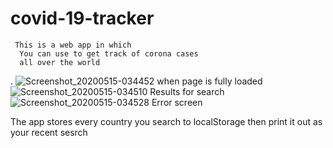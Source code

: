 # covid-19-tracker

     This is a web app in which 
      You can use to get track of corona cases 
      all over the world 
.
![Screenshot_20200515-034452](https://user-images.githubusercontent.com/54102389/82007649-a789aa80-9662-11ea-95ca-60b2640dc764.png)
  when page is fully loaded 
![Screenshot_20200515-034510](https://user-images.githubusercontent.com/54102389/82007695-c5efa600-9662-11ea-9063-8f0a4b820655.png)
  Results for search
![Screenshot_20200515-034528](https://user-images.githubusercontent.com/54102389/82007734-ddc72a00-9662-11ea-871b-6434fb9f9ebe.png)
  Error screen



The app stores every country you search to localStorage 
  then print it out as your recent sesrch 
